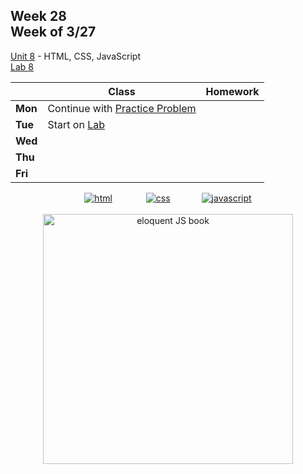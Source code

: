 ## Week 28 <br>Week of 3/27

[Unit 8](/apcsp/curriculum/8) - HTML, CSS, JavaScript<br>[Lab 8](https://cs50.harvard.edu/ap/2023/curriculum/x/labs/8/)

|         | Class | Homework |
| ------- | ----- | -------- |
| **Mon** |Continue with [Practice Problem](https://cs50.harvard.edu/ap/2024/problems/8/redo/) |  |
| **Tue** |Start on [Lab](https://cs50.harvard.edu/ap/2024/curriculum/x/labs/8/) |  |
| **Wed** | |  |
| **Thu** | |  |
| **Fri** | |  |


<div style="text-align:center">
<a href="https://www.w3schools.com/html" target="_blank"><img src="\apcsp\assets\img\html-icon.jpg" alt="html" style="padding: 0px 25px"></a> <a href="https://www.w3schools.com/css" target="_blank"><img src="\apcsp\assets\img\css-icon.jpg" alt="css" style="padding: 0px 25px"></a><a href="https://www.w3schools.com/js" target="_blank"><img src="\apcsp\assets\img\js-icon.jpg" alt="javascript" style="padding: 0px 25px"></a>
</div>

<br>
<div style="text-align:center">
<a href="https://eloquentjavascript.net/" target="_blank"><img src="https://eloquentjavascript.net/img/cover.jpg" alt="eloquent JS book" height="400px"></a>
</div>

<meta http-equiv="refresh" content="300"/>
